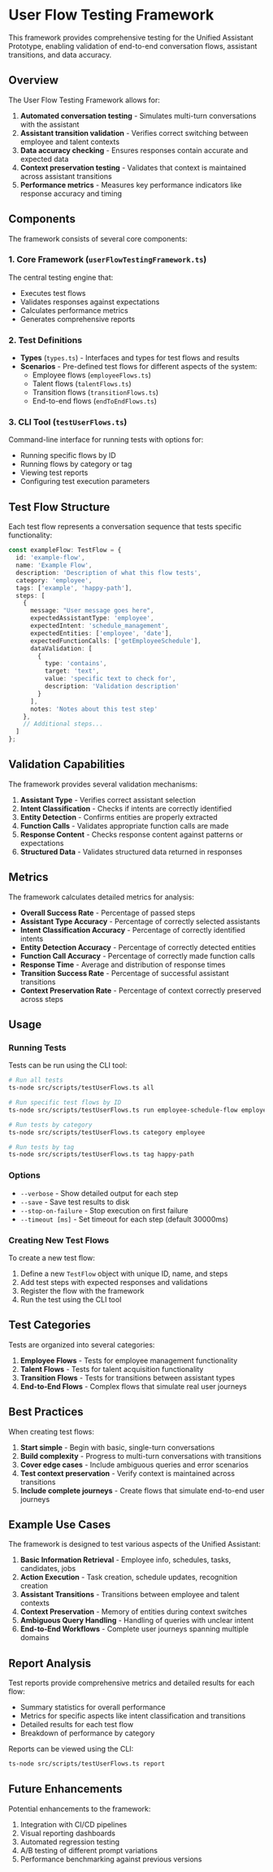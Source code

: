 # User Flow Testing Framework

This framework provides comprehensive testing for the Unified Assistant Prototype, enabling validation of end-to-end conversation flows, assistant transitions, and data accuracy.

## Overview

The User Flow Testing Framework allows for:

1. **Automated conversation testing** - Simulates multi-turn conversations with the assistant
2. **Assistant transition validation** - Verifies correct switching between employee and talent contexts
3. **Data accuracy checking** - Ensures responses contain accurate and expected data
4. **Context preservation testing** - Validates that context is maintained across assistant transitions
5. **Performance metrics** - Measures key performance indicators like response accuracy and timing

## Components

The framework consists of several core components:

### 1. Core Framework (`userFlowTestingFramework.ts`)

The central testing engine that:
- Executes test flows
- Validates responses against expectations
- Calculates performance metrics
- Generates comprehensive reports

### 2. Test Definitions

- **Types** (`types.ts`) - Interfaces and types for test flows and results
- **Scenarios** - Pre-defined test flows for different aspects of the system:
  - Employee flows (`employeeFlows.ts`)
  - Talent flows (`talentFlows.ts`)
  - Transition flows (`transitionFlows.ts`)
  - End-to-end flows (`endToEndFlows.ts`)

### 3. CLI Tool (`testUserFlows.ts`)

Command-line interface for running tests with options for:
- Running specific flows by ID
- Running flows by category or tag
- Viewing test reports
- Configuring test execution parameters

## Test Flow Structure

Each test flow represents a conversation sequence that tests specific functionality:

```typescript
const exampleFlow: TestFlow = {
  id: 'example-flow',
  name: 'Example Flow',
  description: 'Description of what this flow tests',
  category: 'employee',
  tags: ['example', 'happy-path'],
  steps: [
    {
      message: "User message goes here",
      expectedAssistantType: 'employee',
      expectedIntent: 'schedule_management',
      expectedEntities: ['employee', 'date'],
      expectedFunctionCalls: ['getEmployeeSchedule'],
      dataValidation: [
        {
          type: 'contains',
          target: 'text',
          value: 'specific text to check for',
          description: 'Validation description'
        }
      ],
      notes: 'Notes about this test step'
    },
    // Additional steps...
  ]
};
```

## Validation Capabilities

The framework provides several validation mechanisms:

1. **Assistant Type** - Verifies correct assistant selection
2. **Intent Classification** - Checks if intents are correctly identified
3. **Entity Detection** - Confirms entities are properly extracted
4. **Function Calls** - Validates appropriate function calls are made
5. **Response Content** - Checks response content against patterns or expectations
6. **Structured Data** - Validates structured data returned in responses

## Metrics

The framework calculates detailed metrics for analysis:

- **Overall Success Rate** - Percentage of passed steps
- **Assistant Type Accuracy** - Percentage of correctly selected assistants
- **Intent Classification Accuracy** - Percentage of correctly identified intents
- **Entity Detection Accuracy** - Percentage of correctly detected entities
- **Function Call Accuracy** - Percentage of correctly made function calls
- **Response Time** - Average and distribution of response times
- **Transition Success Rate** - Percentage of successful assistant transitions
- **Context Preservation Rate** - Percentage of context correctly preserved across steps

## Usage

### Running Tests

Tests can be run using the CLI tool:

```bash
# Run all tests
ts-node src/scripts/testUserFlows.ts all

# Run specific test flows by ID
ts-node src/scripts/testUserFlows.ts run employee-schedule-flow employee-task-flow

# Run tests by category
ts-node src/scripts/testUserFlows.ts category employee

# Run tests by tag
ts-node src/scripts/testUserFlows.ts tag happy-path
```

### Options

- `--verbose` - Show detailed output for each step
- `--save` - Save test results to disk
- `--stop-on-failure` - Stop execution on first failure
- `--timeout [ms]` - Set timeout for each step (default 30000ms)

### Creating New Test Flows

To create a new test flow:

1. Define a new `TestFlow` object with unique ID, name, and steps
2. Add test steps with expected responses and validations
3. Register the flow with the framework
4. Run the test using the CLI tool

## Test Categories

Tests are organized into several categories:

1. **Employee Flows** - Tests for employee management functionality
2. **Talent Flows** - Tests for talent acquisition functionality
3. **Transition Flows** - Tests for transitions between assistant types
4. **End-to-End Flows** - Complex flows that simulate real user journeys

## Best Practices

When creating test flows:

1. **Start simple** - Begin with basic, single-turn conversations
2. **Build complexity** - Progress to multi-turn conversations with transitions
3. **Cover edge cases** - Include ambiguous queries and error scenarios
4. **Test context preservation** - Verify context is maintained across transitions
5. **Include complete journeys** - Create flows that simulate end-to-end user journeys

## Example Use Cases

The framework is designed to test various aspects of the Unified Assistant:

1. **Basic Information Retrieval** - Employee info, schedules, tasks, candidates, jobs
2. **Action Execution** - Task creation, schedule updates, recognition creation
3. **Assistant Transitions** - Transitions between employee and talent contexts
4. **Context Preservation** - Memory of entities during context switches
5. **Ambiguous Query Handling** - Handling of queries with unclear intent
6. **End-to-End Workflows** - Complete user journeys spanning multiple domains

## Report Analysis

Test reports provide comprehensive metrics and detailed results for each flow:

- Summary statistics for overall performance
- Metrics for specific aspects like intent classification and transitions
- Detailed results for each test flow
- Breakdown of performance by category

Reports can be viewed using the CLI:

```bash
ts-node src/scripts/testUserFlows.ts report
```

## Future Enhancements

Potential enhancements to the framework:

1. Integration with CI/CD pipelines
2. Visual reporting dashboards
3. Automated regression testing
4. A/B testing of different prompt variations
5. Performance benchmarking against previous versions